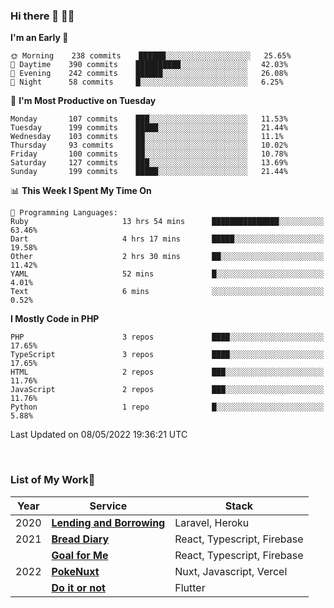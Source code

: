 ### Hi there 👋 🧑‍💻



<!--START_SECTION:waka-->
**I'm an Early 🐤** 

```text
🌞 Morning    238 commits    ██████░░░░░░░░░░░░░░░░░░░   25.65% 
🌆 Daytime    390 commits    ██████████░░░░░░░░░░░░░░░   42.03% 
🌃 Evening    242 commits    ██████░░░░░░░░░░░░░░░░░░░   26.08% 
🌙 Night      58 commits     █░░░░░░░░░░░░░░░░░░░░░░░░   6.25%

```
📅 **I'm Most Productive on Tuesday** 

```text
Monday       107 commits    ███░░░░░░░░░░░░░░░░░░░░░░   11.53% 
Tuesday      199 commits    █████░░░░░░░░░░░░░░░░░░░░   21.44% 
Wednesday    103 commits    ██░░░░░░░░░░░░░░░░░░░░░░░   11.1% 
Thursday     93 commits     ██░░░░░░░░░░░░░░░░░░░░░░░   10.02% 
Friday       100 commits    ██░░░░░░░░░░░░░░░░░░░░░░░   10.78% 
Saturday     127 commits    ███░░░░░░░░░░░░░░░░░░░░░░   13.69% 
Sunday       199 commits    █████░░░░░░░░░░░░░░░░░░░░   21.44%

```


📊 **This Week I Spent My Time On** 

```text
💬 Programming Languages: 
Ruby                     13 hrs 54 mins      ███████████████░░░░░░░░░░   63.46% 
Dart                     4 hrs 17 mins       █████░░░░░░░░░░░░░░░░░░░░   19.58% 
Other                    2 hrs 30 mins       ██░░░░░░░░░░░░░░░░░░░░░░░   11.42% 
YAML                     52 mins             █░░░░░░░░░░░░░░░░░░░░░░░░   4.01% 
Text                     6 mins              ░░░░░░░░░░░░░░░░░░░░░░░░░   0.52%

```

**I Mostly Code in PHP** 

```text
PHP                      3 repos             ████░░░░░░░░░░░░░░░░░░░░░   17.65% 
TypeScript               3 repos             ████░░░░░░░░░░░░░░░░░░░░░   17.65% 
HTML                     2 repos             ███░░░░░░░░░░░░░░░░░░░░░░   11.76% 
JavaScript               2 repos             ███░░░░░░░░░░░░░░░░░░░░░░   11.76% 
Python                   1 repo              █░░░░░░░░░░░░░░░░░░░░░░░░   5.88%

```



 Last Updated on 08/05/2022 19:36:21 UTC
<!--END_SECTION:waka-->


<br />

### List of My Work🚀

| Year | Service | Stack |
|--|--|--|
| 2020 | [**Lending and Borrowing**](https://lending-and-borrowing.herokuapp.com/) | Laravel, Heroku |
| 2021 | [**Bread Diary**](https://bread-diary-web.web.app/) | React, Typescript, Firebase |
|  | [**Goal for Me**](https://goal-for-me.web.app/) | React, Typescript, Firebase |
| 2022 | [**PokeNuxt**](https://pokenuxt.vercel.app/) | Nuxt, Javascript, Vercel |
|  | [**Do it or not**](https://apps.apple.com/jp/app/do-it-or-not/id1613818865) | Flutter |